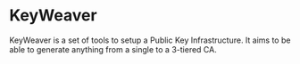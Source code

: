 # KeyWeaver
KeyWeaver is a set of tools to setup a Public Key Infrastructure.
It aims to be able to generate anything from a single to a 3-tiered CA.
